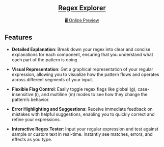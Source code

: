 <h2 align="center">
<a href="https://github.com/hungify/regex-explorer">Regex Explorer</a>
</h2>

<p align="center">
<a href="https://www.google.com/search?q=regex+explorer">🖥 Online Preview</a>
</p>

## Features

- **Detailed Explanation**: Break down your regex into clear and concise explanations for each component, ensuring that you understand what each part of the pattern is doing.

- **Visual Representation**: Get a graphical representation of your regular expression, allowing you to visualize how the pattern flows and operates across different segments of your input.

- **Flexible Flag Control**: Easily toggle regex flags like global (g), case-insensitive (i), and multiline (m) modes to see how they change the pattern’s behavior.

- **Error Highlighting and Suggestions**: Receive immediate feedback on mistakes with helpful suggestions, enabling you to quickly correct and refine your expressions.

- **Interactive Regex Tester**: Input your regular expression and test against sample or custom text in real-time. Instantly see matches, errors, and effects as you type.
